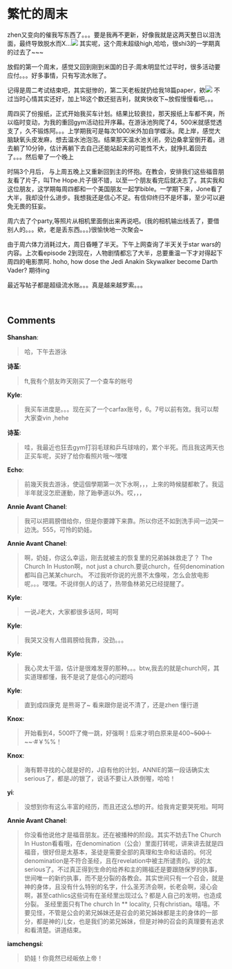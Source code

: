 # 繁忙的周末

<div id="msgcns!9884D0A402622CB2!623" class="bvMsg"><p>zhen又变向的催我写东西了。。。要是我再不更新，好像我就是这两天整日以泪洗面，最终导致脱水而X...<img src="http://spaces.msn.com/mmm2005-04-13_18.20/RTE/emoticons/smile_tongue.gif" /> 其实呢，这个周末超级high,哈哈，很shi3的一学期真的过去了~~~</p> <p>放假的第一个周末，感觉又回到刚到米国的日子:周末明显忙过平时，很多活动要应付。。。好多事情，只有写流水账了。</p> <p>记得是周二考试结束吧，其实挺惨的，第二天老板就扔给我18篇paper，欸<img src="http://spaces.msn.com/mmm2005-04-13_18.20/RTE/emoticons/smile_cry.gif" /> 不过当时心情其实还好，加上18这个数还挺吉利，就爽快收下~放假慢慢看吧。。。</p> <p>周四买了份报纸，正式开始我买车计划。结果比较衰拉，那天报纸上车都不爽，所以临时变动，为我的重回gym活动拉开序幕。在游泳池狗爬了4，500米就感觉透支了，久不锻炼阿。。。上学期我可是每次1000米外加自学蝶泳。爬上岸，感觉大脑缺氧头皮发麻，想去温水池泡泡。结果那天温水池关闭，旁边桑拿室倒开着。进去躺了10分钟，估计再躺下去自己还能站起来的可能性不大，就挣扎着回去了。。。然后晕了一个晚上</p> <p>时隔3个月后， 与上周五晚上又重新回到主的怀抱。在教会，安排我们这些福音朋友看了片子，叫The Hope.片子很不错，以至一个朋友看完后就决志了。其实我和这位朋友，这学期每周四都和一个美国朋友一起学bible。一学期下来，Jone看了大半，我却没什么进步。我想我还是信心不足。有信仰终归不是坏事，至少可以避免无畏的狂妄。</p> <p>周六去了个party,等照片从相机里面倒出来再说吧。(我的相机输出线丢了，要借别人的。。。欸，老是丢东西。。。)很愉快地一次聚会~</p> <p>由于周六体力消耗过大，周日昏睡了半天。下午上网查询了半天关于star wars的内容。上次看episode 2到现在，人物剧情都忘了大半，总要重温一下才对得起下周四的电影票阿. hoho, how dose the Jedi Anakin Skywalker become Darth Vader? 期待ing</p> <p>最近写帖子都是超级流水账。。。真是越来越罗索。。。</p> <p> </p></div>

## Comments

**Shanshan**:
> 哈，下午去游泳

**诗荃**:
> ft,我有个朋友昨天刚买了一个查车的帐号

**Kyle**:
> 我买车进度是。。。现在买了一个carfax账号，6。7号以前有效。我可以帮大家查vin ,hehe

**诗荃**:
> 哇，我最近也狂去gym打羽毛球和乒乓球啥的，累个半死。而且我这两天也正买车呢，买好了给你看照片哦～嘿嘿

**Echo**:
> 前幾天我去游泳，使這個學期第一次下水啊，，，上來的時候腿都軟了。我這半年就沒怎麽運動，除了跆拳道以外。哎，，，

**Annie Avant Chanel**:
> 我可以把肩膀借给你，但是你要蹲下来靠。所以你还不如到洗手间一边哭一边洗。555，可怜的奶娃。

**Annie Avant Chanel**:
> 啊，奶娃，你这么幸运，刚去就被主的恢复里的兄弟姊妹救走了？ The Church In Huston啊，not just a church.要说church，任何denomination都叫自己某某church。 不过我听你说的光景不太像唉，怎么会放电影呢，。。嘿嘿。不说绊倒人的话了，热带鱼林弟兄已经提醒了。

**Kyle**:
> 一说J老大，大家都很多话阿，呵呵

**Kyle**:
> 我哭又没有人借肩膀给我靠，没劲。。。

**Kyle**:
> 我心灵太干涸，估计是很难发芽的那种。。。btw,我去的就是church阿，其实道理都懂，我不是说了是信心的问题吗

**Kyle**:
> 直到成四康克 是熊哥了~ 看来跟你是说不清了，还是zhen 懂行道

**Knox**:
> 开始看到4，500吓了俺一跳，好强啊！后来才明白原来是400~~~500！~~~~·#￥%%！

**Knox**:
> 海有颗寻找的心就是好的，J自有他的计划，ANNIE的第一段话确实太serious了，都是J的银了，说话不要让人跌倒喔，哈哈！

**yi**:
> 没想到你有这么丰富的经历，而且还这么想的开。给我肯定要哭死啦。呵呵

**Annie Avant Chanel**:
> 你没看他说他才是福音朋友。还在被播种的阶段。其实不妨去The Church In Huston看看哦，在denomination（公会）里面打转呢，讲来讲去就是四福音，很好但是太基本，圣徒是需要全部的真理和生命和话语的。何况denomination是不符合圣经，且在revelation中被主所谴责的。说的太serious了。不过真正得到生命的给养和主的赐福还是要跟随保罗的执事，世间唯一的新约执事，而不是分裂的各教会。其实世间只有一个召会，就是神的身体，且没有什么特别的名字，什么圣芳济会啊，长老会啊，浸心会啊，甚至cathlics这些词有在圣经里出现过么？都是人自己的发明，也造成分裂。 圣经里面只有The church In ** locality, 只有christian。嘻嘻。不要见怪，不管是公会的弟兄姊妹还是召会的弟兄姊妹都是主的身体的一部分，都是神的儿女，也是我们的弟兄姊妹，但是对神的召会的真理要有追求和看清楚。讲道结束。

**iamchengsi**:
> 奶娃！你竟然已经皈依上帝！

